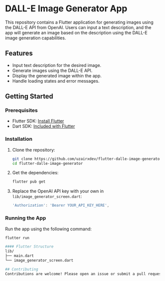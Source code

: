 # DALL-E Image Generator App

This repository contains a Flutter application for generating images using the DALL-E API from OpenAI. Users can input a text description, and the app will generate an image based on the description using the DALL-E image generation capabilities.

## Features

- Input text description for the desired image.
- Generate images using the DALL-E API.
- Display the generated image within the app.
- Handle loading states and error messages.

## Getting Started

### Prerequisites

- Flutter SDK: [Install Flutter](https://flutter.dev/docs/get-started/install)
- Dart SDK: [Included with Flutter](https://flutter.dev/docs/get-started/install)

### Installation

1. Clone the repository:

    ```bash
    git clone https://github.com/uzairxdev/flutter-dalle-image-generator.git
    cd flutter-dalle-image-generator
    ```

2. Get the dependencies:

    ```bash
    flutter pub get
    ```

3. Replace the OpenAI API key with your own in `lib/image_generator_screen.dart`:

    ```dart
    'Authorization': 'Bearer YOUR_API_KEY_HERE',
    ```

### Running the App

Run the app using the following command:

```bash
flutter run

#### Flutter Structure
lib/
├── main.dart
└── image_generator_screen.dart

## Contributing
Contributions are welcome! Please open an issue or submit a pull request.



